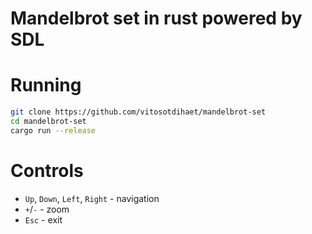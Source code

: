 # Mandelbrot set in rust powered by SDL

# Running
```bash
git clone https://github.com/vitosotdihaet/mandelbrot-set
cd mandelbrot-set
cargo run --release 
```

# Controls
- `Up`, `Down`, `Left`, `Right` - navigation
- `+`/`-` - zoom
- `Esc` - exit